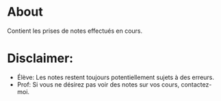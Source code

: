 # About
Contient les prises de notes effectués en cours.

# Disclaimer:
- Élève: Les notes restent toujours potentiellement sujets à des erreurs.
- Prof: Si vous ne désirez pas voir des notes sur vos cours, contactez-moi.
